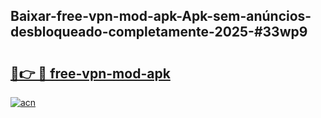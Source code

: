 ## Baixar-free-vpn-mod-apk-Apk-sem-anúncios-desbloqueado-completamente-2025-#33wp9

# <h2><a href="https://ainizakaria.my?title=free-vpn-mod-apk&ref=22M">🔗👉 🔴 free-vpn-mod-apk</a></h2>

[![acn](https://github.com/user-attachments/assets/0f9c940e-d8b0-45ae-aac7-cd30a18b3e1c)](https://ainizakaria.my?title=free-vpn-mod-apk&ref=22M)

